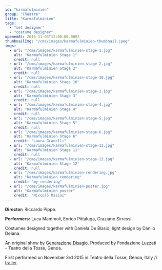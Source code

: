 ```yaml
---
id: "karmafulminien"
group: "Theatre"
title: "Karmafulminien"
tags:
  - "set designer"
  - "costume designer"
openedAt: 2015-11-03T12:00:00.000Z
thumbnailImg: "/cms/images/karmafulminien-thumbnail.jpeg"
imgs:
  - url: "/cms/images/karmafulminien-stage-1.jpg"
    alt: "Karmafulminien Stage 1"
    credit: null
  - url: "/cms/images/karmafulminien-stage-2.jpg"
    alt: "Karmafulminien Stage 2"
    credit: null
  - url: "/cms/images/karmafulminien-stage-10.jpg"
    alt: "Karmafulminien Stage 10"
    credit: null
  - url: "/cms/images/karmafulminien-stage-3.jpg"
    alt: "Karmafulminien Stage 3"
    credit: null
  - url: "/cms/images/karmafulminien-stage-4.jpg"
    alt: "Karmafulminien Stage 4"
    credit: null
  - url: "/cms/images/karmafulminien-stage-5.jpg"
    alt: "Karmafulminien Stage 5"
    credit: null
  - url: "/cms/images/karmafulminien-stage-6.jpg"
    alt: "Karmafulminien Stage 6"
    credit: "Laura Granelli"
  - url: "/cms/images/karmafulminien-stage-11.jpg"
    alt: "Karmafulminien Stage 11"
    credit: null
  - url: "/cms/images/karmafulminien-stage-12.jpg"
    alt: "Karmafulminien Stage 12"
    credit: null
  - url: "/cms/images/karmafulminien-rendering.jpg"
    alt: "Karmafulminien rendering"
    credit: "my rendering"
  - url: "/cms/images/karmafulminien-poster.jpg"
    alt: "Karmafulminien poster"
    credit: "Niccolò Masini"
---
```

**Director:** Riccardo Pippa.

**Performers:** Luca Mammoli, Enrico Pittaluga, Graziano Sirressi.

Costumes designed together with Daniela De Blasio, light design by Danilo Deiana.

An original show by [Generazione Disagio](https://www.facebook.com/generazionedisagio/). Produced by Fondazione Luzzati - Teatro della Tosse, Genoa.

First performed on November 3rd 2015 in Teatro della Tosse, Genoa, Italy // [trailer](https://vimeo.com/148718410).
